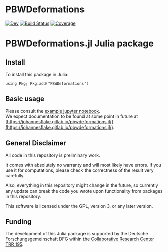 # PBWDeformations

[![Dev](https://img.shields.io/badge/docs-dev-blue.svg)](https://johannesflake.gitlab.io/PBWDeformations.jl/dev)
[![Build Status](https://gitlab.com/a-rt/PBWDeformations.jl/badges/master/pipeline.svg)](https://gitlab.com/johannesflake/PBWDeformations.jl/pipelines)
[![Coverage](https://gitlab.com/a-rt/PBWDeformations.jl/badges/master/coverage.svg)](https://gitlab.com/johannesflake/PBWDeformations.jl/commits/master)

# PBWDeformations.jl Julia package

## Install

To install this package in Julia:
```
using Pkg; Pkg.add("PBWDeformations")
```

## Basic usage

Please consult the [example jupyter notebook](https://nbviewer.org/urls/gitlab.com/johannesflake/pbwdeformations.jl/-/raw/master/examples/PBWDeformationsNotebook.ipynb).  
We expect documentation to be found at some point in future at [https://johannesflake.gitlab.io/pbwdeformations.jl/](https://johannesflake.gitlab.io/pbwdeformations.jl/).

## General Disclaimer

All code in this repository is preliminary work.

It comes with absolutely no warranty and will most likely have errors. If you use it for computations, please check the correctness of the result very carefully.

Also, everything in this repository might change in the future, so currently any update can break the code you wrote upon functionality from packages in this repository.

This software is licensed under the GPL, version 3, or any later version.

## Funding

The development of this Julia package is supported by the Deutsche Forschungsgemeinschaft DFG within the [Collaborative Research Center TRR 195](https://www.computeralgebra.de/sfb/).
